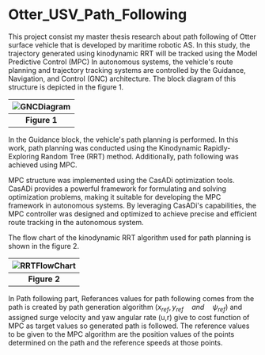 # Otter_USV_Path_Following

This project consist my master thesis research about path following of Otter surface vehicle that is developed by maritime robotic AS. In this study, the trajectory generated using kinodynamic RRT will be tracked using the Model Predictive Control (MPC) In autonomous systems, the vehicle's route planning and trajectory tracking systems are controlled by the Guidance, Navigation, and Control (GNC) architecture. The block diagram of this structure is depicted in the figure 1.

|![GNCDiagram](https://github.com/ferhannb/Otter_USV_Path_Following/assets/29739404/a81bd463-34a0-4b07-8ba3-4219bf73ee8d)|
|:--:| 
| **Figure 1** |


In the Guidance block, the vehicle's path planning is performed. In this work, path planning was conducted using the Kinodynamic Rapidly-Exploring Random Tree (RRT) method. Additionally, path following was achieved using MPC. 

MPC structure was implemented using the CasADi optimization tools. CasADi provides a powerful framework for formulating and solving optimization problems, making it suitable for developing the MPC framework in autonomous systems. By leveraging CasADi's capabilities, the MPC controller was designed and optimized to achieve precise and efficient route tracking in the autonomous system.

The flow chart of the kinodynamic RRT algorithm used for path planning is shown in the figure 2.

|![RRTFlowChart](https://github.com/ferhannb/Otter_USV_Path_Following/assets/29739404/60fde4e9-d44b-49a6-851c-90154b414164) |
|:--:| 
| **Figure 2** |

In Path following part, Referances values for path following comes from the path is created by path generation algorithm ($x_{ref},y_{ref} \quad and  \quad \psi_{ref}$) and assigned surge velocity and yaw angular rate (u,r)  give to cost function of MPC as target values so generated path is followed. The reference values to be given to the MPC algorithm are the position values of the points determined on the path and the reference speeds at those points.

